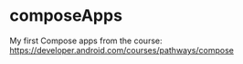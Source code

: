 # composeApps
My first Compose apps from the course:
https://developer.android.com/courses/pathways/compose
